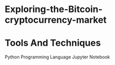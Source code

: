 # Exploring-the-Bitcoin-cryptocurrency-market

# Tools And Techniques
  Python Programming Language
  Jupyter Notebook
